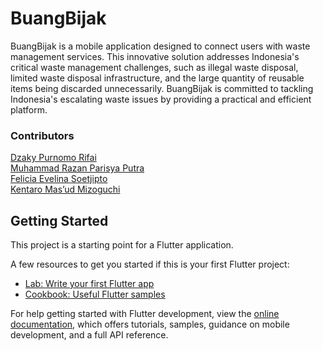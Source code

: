 # BuangBijak
BuangBijak is a mobile application designed to connect users with waste management services. This innovative solution addresses Indonesia's critical waste management challenges, such as illegal waste disposal, limited waste disposal infrastructure, and the large quantity of reusable items being discarded unnecessarily. BuangBijak is committed to tackling Indonesia's escalating waste issues by providing a practical and efficient platform.
<br/>
### Contributors
[Dzaky Purnomo Rifai](https://github.com/dzaky_pr)
<br/>[Muhammad Razan Parisya Putra](https://github.com/mhmdrazn)
<br/>[Felicia Evelina Soetjipto](https://github.com/feliciaeve)
<br/>[Kentaro Mas’ud Mizoguchi](https://github.com/kuritzu)

## Getting Started

This project is a starting point for a Flutter application.

A few resources to get you started if this is your first Flutter project:

- [Lab: Write your first Flutter app](https://docs.flutter.dev/get-started/codelab)
- [Cookbook: Useful Flutter samples](https://docs.flutter.dev/cookbook)

For help getting started with Flutter development, view the
[online documentation](https://docs.flutter.dev/), which offers tutorials,
samples, guidance on mobile development, and a full API reference.
